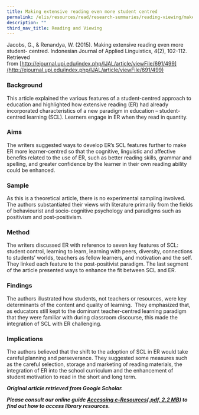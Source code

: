 ```yaml
---
title: Making extensive reading even more student centred
permalink: /elis/resources/read/research-summaries/reading-viewing/make-extensive-reading-more-student-centred/
description: ""
third_nav_title: Reading and Viewing
---
```

 Jacobs, G., & Renandya, W. (2015). Making extensive reading even more student- centred. Indonesian Journal of Applied Linguistics, 4(2), 102-112. Retrieved from [http://ejournal.upi.edu/index.php/IJAL/article/viewFile/691/499](http://ejournal.upi.edu/index.php/IJAL/article/viewFile/691/499)

### Background

This article explained the various features of a student-centred approach to education and highlighted how extensive reading (ER) had already incorporated characteristics of a new paradigm in education – student-centred learning (SCL). Learners engage in ER when they read in quantity.

### Aims

The writers suggested ways to develop ER’s SCL features further to make ER more learner-centred so that the cognitive, linguistic and affective benefits related to the use of ER, such as better reading skills, grammar and spelling, and greater confidence by the learner in their own reading ability could be enhanced.

### Sample

As this is a theoretical article, there is no experimental sampling involved. The authors substantiated their views with literature primarily from the fields of behaviourist and socio-cognitive psychology and paradigms such as positivism and post-positivism.

### Method

The writers discussed ER with reference to seven key features of SCL: student control, learning to learn, learning with peers, diversity, connections to students’ worlds, teachers as fellow learners, and motivation and the self. They linked each feature to the post-positivist paradigm. The last segment of the article presented ways to enhance the fit between SCL and ER.

### Findings

The authors illustrated how students, not teachers or resources, were key determinants of the content and quality of learning.  They emphasized that, as educators still kept to the dominant teacher-centred learning paradigm that they were familiar with during classroom discourse, this made the integration of SCL with ER challenging.

### Implications

The authors believed that the shift to the adoption of SCL in ER would take careful planning and perseverance. They suggested some measures such as the careful selection, storage and marketing of reading materials, the integration of ER into the school curriculum and the enhancement of student motivation to read in the short and long term.

_**Original article retrieved from Google Scholar.**_  

**_Please consult our online guide [Accessing e-Resources(.pdf, 2.2 MB)](https://academyofsingaporeteachers-moe-edu-sg-admin.cwp.sg/elis/resources/read/research-summaries/reading-and-viewing/18e45074-6b1b-4ac7-811f-1a8da16c4f81 "Accessing e-Resources") to find out how to access library resources._**